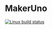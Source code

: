 # MakerUno

[![Linux build status](http://img.shields.io/travis/CytronTechnologies/MakerUno.svg)](https://travis-ci.org/CytronTechnologies/MakerUno)